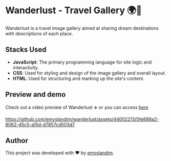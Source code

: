 # Wanderlust - Travel Gallery 🌍📸

Wanderlust is a travel image gallery aimed at sharing dream destinations with descriptions of each place.

## Stacks Used

- **JavaScript**: The primary programming language for site logic and interactivity.
- **CSS**: Used for styling and design of the image gallery and overall layout.
- **HTML**: Used for structuring and marking up the site's content.

## Preview and demo

Check out a video preview of Wanderlust ✈️ or you can access [here](https://wanderlust-flame.vercel.app/)

https://github.com/emyslandim/wanderlust/assets/44002213/5fe886a2-8062-45c5-a15d-d7857cd503d7






## Author

This project was developed with ❤️ by [emyslandim](https://github.com/emyslandim).
